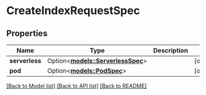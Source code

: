 # CreateIndexRequestSpec

## Properties

Name | Type | Description | Notes
------------ | ------------- | ------------- | -------------
**serverless** | Option<[**models::ServerlessSpec**](ServerlessSpec.md)> |  | [optional]
**pod** | Option<[**models::PodSpec**](PodSpec.md)> |  | [optional]

[[Back to Model list]](../README.md#documentation-for-models) [[Back to API list]](../README.md#documentation-for-api-endpoints) [[Back to README]](../README.md)


